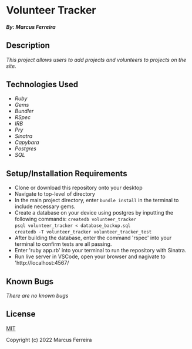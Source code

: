 # Volunteer Tracker

##### By: Marcus Ferreira

## Description

_This project allows users to add projects and volunteers to projects on the site._

## Technologies Used

* _Ruby_
* _Gems_
* _Bundler_
* _RSpec_
* _IRB_
* _Pry_
* _Sinatra_
* _Capybara_
* _Postgres_
* _SQL_

## Setup/Installation Requirements

* Clone or download this repository onto your desktop
* Navigate to top-level of directory
* In the main project directory, enter `bundle install` in the terminal to include necessary gems.
* Create a database on your device using postgres by inputting the following commands:
    `createdb volunteer_tracker`  
    `psql volunteer_tracker < database_backup.sql`  
    `createdb -T volunteer_tracker volunteer_tracker_test`
* After building the database, enter the command 'rspec' into your terminal to confirm tests are all passing.
* Enter 'ruby app.rb' into your terminal to run the repository with Sinatra.
* Run live server in VSCode, open your browser and nagivate to 'http://localhost:4567/


## Known Bugs

_There are no known bugs_

## License

[MIT](https://opensource.org/licenses/MIT)


Copyright (c) 2022 Marcus Ferreira